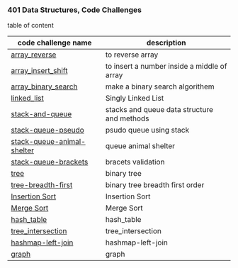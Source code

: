 <!-- # Data Structures and Algorithms

See [setup instructions](https://codefellows.github.io/setup-guide/code-301/3-code-challenges), in the Code 301 Setup Guide.

## Repository Quick Tour and Usage

### 301 Code Challenges

Under the `javascript` folder, at the top level, is a sub-folder called `code-challenges`

Each day, you'll add one new file to this folder to do your work for the day's assigned code challenge

If you have not already done so, run `npm install` from within this folder to setup your system to be able to run tests using `Jest`

To run your tests

- Change to the `javascript` folder
- run `npm test` to run all of the tests
- run `npm test ##` to only run tests for challenge ## (i.e. 01) -->

### 401 Data Structures, Code Challenges

table of content

| code challenge name                                                         | description                                 |
| --------------------------------------------------------------------------- | ------------------------------------------- |
| [array_reverse](./python/array_reverse/README.md)                           | to reverse array                            |
| [array_insert_shift](./python/array_insert_shift/README.md)                 | to insert a number inside a middle of array |
| [array_binary_search](./python/array_binary_search/README.md)               | make a binary search algorithem             |
| [linked_list](./python/linked_list/README.md)                               | Singly Linked List                          |
| [stack-and-queue](./python/stack_and_queue/README.md)                       | stacks and queue data structure and methods |
| [stack-queue-pseudo](./python/stack_queue_pseudo/README.md)                 | psudo queue using stack                     |
| [stack-queue-animal-shelter](./python/stack_queue_animal_shelter/README.md) | queue animal shelter                        |
| [stack-queue-brackets](./python/stack_queue_brackets/README.md)             | bracets validation                          |
| [tree](./python/tree/README.md)                                             | binary tree                                 |
| [tree-breadth-first](./python/tree_breadth_first/README.md)                 | binary tree breadth first order             |
| [Insertion Sort](./python/insertion_sort/README.md)                 | Insertion Sort            |
| [Merge Sort](./python/merge_sort/README.md)                 | Merge Sort            |
| [hash_table](./python/hash_table/README.md)                 | hash_table           |
| [tree_intersection](./python/tree_intersection/README.md)                 | tree_intersection           |
| [hashmap-left-join](./python/hashmap_left_join/README.md)                 | hashmap-left-join           |
| [graph](./python/graph/README.md)                 | graph          |
